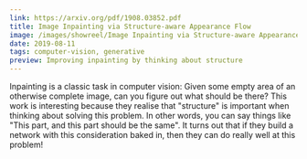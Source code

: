 ```yaml
---
link: https://arxiv.org/pdf/1908.03852.pdf
title: Image Inpainting via Structure-aware Appearance Flow
image: /images/showreel/Image Inpainting via Structure-aware Appearance Flow.jpg
date: 2019-08-11
tags: computer-vision, generative
preview: Improving inpainting by thinking about structure
---
```


Inpainting is a classic task in computer vision: Given some empty area of an
otherwise complete image, can you figure out what should be there? This work
is interesting because they realise that "structure" is important when
thinking about solving this problem. In other words, you can say things like
"This part, and this part should be the same". It turns out that if they build
a network with this consideration baked in, then they can do really well at
this problem!

